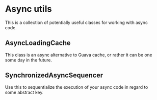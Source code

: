 # Async utils

This is a collection of potentially useful classes for working with 
async code.

## AsyncLoadingCache

This class is an async alternative to Guava cache, or rather it can be 
one some day in the future.

## SynchronizedAsyncSequencer

Use this to sequentialize the execution of your async code in regard 
to some abstract key. 